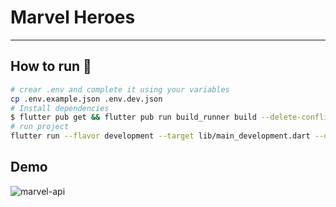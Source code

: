 # Marvel Heroes
---

## How to run  📱

```sh
# crear .env and complete it using your variables
cp .env.example.json .env.dev.json
# Install dependencies 
$ flutter pub get && flutter pub run build_runner build --delete-conflicting-outputs
# run project
flutter run --flavor development --target lib/main_development.dart --dart-define-from-file .env.dev.json
```
## Demo
![marvel-api](https://user-images.githubusercontent.com/58694638/230679979-db5242fd-312c-4541-8f23-b1bd619d0901.gif)
